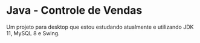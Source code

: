 # Java - Controle de Vendas
Um projeto para desktop que estou estudando atualmente e utilizando JDK 11, MySQL 8 e Swing.
